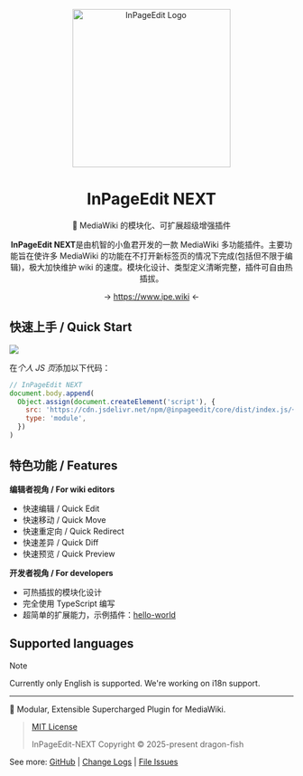 <div align="center">

[<img src="https://www.ipe.wiki/images/logo/ipe-next-uwu.png" width="280" alt="InPageEdit Logo">](https://www.ipe.wiki)

# InPageEdit NEXT

🚀 MediaWiki 的模块化、可扩展超级增强插件

**InPageEdit NEXT**是由机智的小鱼君开发的一款 MediaWiki 多功能插件。主要功能旨在使许多 MediaWiki 的功能在不打开新标签页的情况下完成(包括但不限于编辑)，极大加快维护 wiki 的速度。模块化设计、类型定义清晰完整，插件可自由热插拔。

→ <https://www.ipe.wiki> ←

</div>

## 快速上手 / Quick Start

[![](https://data.jsdelivr.com/v1/package/npm/@inpageedit/core/badge)](https://www.jsdelivr.com/package/npm/@inpageedit/core)

在*个人 JS 页*添加以下代码：

<!-- prettier-ignore -->
```javascript
// InPageEdit NEXT
document.body.append(
  Object.assign(document.createElement('script'), {
    src: 'https://cdn.jsdelivr.net/npm/@inpageedit/core/dist/index.js/+esm',
    type: 'module',
  })
)
```

## 特色功能 / Features

**编辑者视角 / For wiki editors**

- 快速编辑 / Quick Edit
- 快速移动 / Quick Move
- 快速重定向 / Quick Redirect
- 快速差异 / Quick Diff
- 快速预览 / Quick Preview

**开发者视角 / For developers**

- 可热插拔的模块化设计
- 完全使用 TypeScript 编写
- 超简单的扩展能力，示例插件：[hello-world](./docs/.templates/examples/plugins/hello-world.js)

## Supported languages

> [!NOTE]
>
> Currently only English is supported. We're working on i18n support.

---

🚀 Modular, Extensible Supercharged Plugin for MediaWiki.

> [MIT License](https://opensource.org/licenses/MIT)
>
> InPageEdit-NEXT Copyright © 2025-present dragon-fish

See more: [GitHub](https://github.com/inpageedit/inpageedit-next) | [Change Logs](https://www.ipe.wiki/changelogs/) | [File Issues](https://github.com/inpageedit/inpageedit-next/issues)
